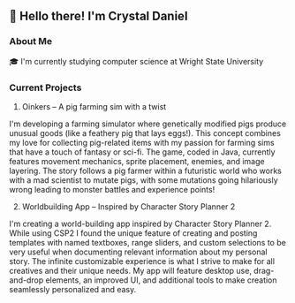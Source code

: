 ## 👋 Hello there! I'm Crystal Daniel

### About Me
🎓 I'm currently studying computer science at Wright State University

### Current Projects
1. Oinkers – A pig farming sim with a twist

I'm developing a farming simulator where genetically modified pigs produce unusual goods (like a feathery pig that lays eggs!). This concept combines my love for collecting pig-related items with my passion for farming sims that have a touch of fantasy or sci-fi. The game, coded in Java, currently features movement mechanics, sprite placement, enemies, and image layering. The story follows a pig farmer within a futuristic world who works with a mad scientist to mutate pigs, with some mutations going hilariously wrong leading to monster battles and experience points!

2. Worldbuilding App – Inspired by Character Story Planner 2

I'm creating a world-building app inspired by Character Story Planner 2. While using CSP2 I found the unique feature of creating and posting templates with named textboxes, range sliders, and custom selections to be very useful when documenting relevant information about my personal story. The infinite customizable experience is what I strive to make for all creatives and their unique needs. My app will feature desktop use, drag-and-drop elements, an improved UI, and additional tools to make creation seamlessly personalized and easy.

<!--
**CriglePig/CriglePig** is a ✨ _special_ ✨ repository because its `README.md` (this file) appears on your GitHub profile.

Here are some ideas to get you started:

- 🔭 I’m currently working on ...
- 🌱 I’m currently learning ...
- 👯 I’m looking to collaborate on ...
- 🤔 I’m looking for help with ...
- 💬 Ask me about ...
- 📫 How to reach me: ...
- 😄 Pronouns: ...
- ⚡ Fun fact: ...
-->
